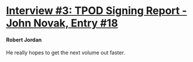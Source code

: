 # [Interview #3: TPOD Signing Report - John Novak, Entry #18](https://www.theoryland.com/intvmain.php?i=3#18)

#### Robert Jordan

He really hopes to get the next volume out faster.

